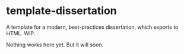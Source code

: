 # template-dissertation

A template for a modern, best-practices dissertation, which exports to HTML. WIP.

Nothing works here yet. But it will soon. 

